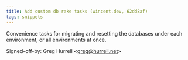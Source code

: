 ```yaml
---
title: Add custom db rake tasks (wincent.dev, 62dd8af)
tags: snippets
---
```


Convenience tasks for migrating and resetting the databases under each environment, or all environments at once.

Signed-off-by: Greg Hurrell &lt;greg@hurrell.net&gt;
